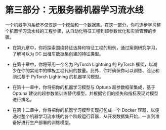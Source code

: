 # 第三部分：无服务器机器学习流水线

一个机器学习系统不仅仅是一个模型和一个数据集。在这一部分，你将逐步学习整个机器学习流水线的工程步骤，从自动化特征工程到超参数优化和实验管理的步骤。

+   在第九章中，你将探索围绕特征选择和特征工程的用例，通过案例研究学习，了解可以为 DC 出租车数据集创建的特征类型。

+   在第十章中，你将采用一个名为 PyTorch Lightning 的 PyTorch 框架，以减少在你的实现中的样板工程代码的数量。此外，你将确保你可以训练、验证和测试基于 PyTorch Lightning 的机器学习模型。

+   在第十一章中，你将把你的机器学习模型与 Optuna 超参数框架集成，基于 Optuna 建议的超参数值训练替代模型，并根据它们的损失和指标表现对模型进行排名。

+   在第十二章中，你将把你的机器学习模型实现打包成一个 Docker 容器，以便通过整个机器学习流水线的各个阶段运行容器，从开发数据集开始，一直到准备好进行生产部署的训练模型。
